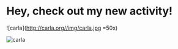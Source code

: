 # Hey, check out my new activity!
![carla](http://carla.org//img/carla.jpg =50x)

![carla](./assets/carla.gif)
